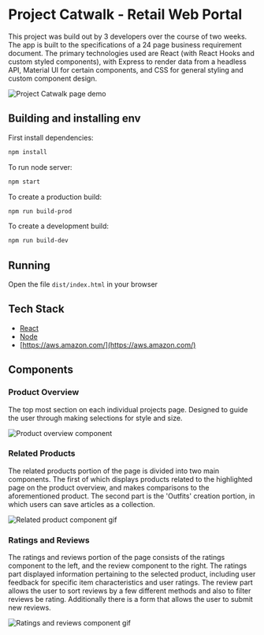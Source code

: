 # Project Catwalk - Retail Web Portal

This project was build out by 3 developers over the course of two weeks.  The app is built to the specifications of a 24 page business requirement document.  The primary technologies used are React (with React Hooks and custom styled components), with Express to render data from a headless API, Material UI for certain components, and CSS for general styling and custom component design.

![Project Catwalk page demo](readme_assets/main.gif)

## Building and installing env

First install dependencies:

```sh
npm install
```

To run node server:

```sh
npm start
```

To create a production build:

```sh
npm run build-prod
```

To create a development build:

```sh
npm run build-dev
```

## Running

Open the file `dist/index.html` in your browser

## Tech Stack
* [React](https://reactjs.org/)
* [Node](https://nodejs.org/en/)
* [https://aws.amazon.com/](https://aws.amazon.com/)

## Components
### Product Overview
The top most section on each individual projects page.  Designed to guide the user through making selections for style and size.

![Product overview component](readme_assets/overview.gif)

### Related Products
The related products portion of the page is divided into two main components.  The first of which displays products related to the highlighted page on the product overview, and makes comparisons to the aforementioned product.  The second part is the 'Outfits' creation portion, in which users can save articles as a collection.

![Related product component gif](readme_assets/related_products.gif)

### Ratings and Reviews
The ratings and reviews portion of the page consists of the ratings component to the left, and the review component to the right.  The ratings part displayed information pertaining to the selected product, including user feedback for specific item characteristics and user ratings. The review part allows the user to sort reviews by a few different methods and also to filter reviews be rating.  Additionally there is a form that allows the user to submit new reviews.

![Ratings and reviews component gif](readme_assets/ratings_reviews.gif)
